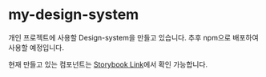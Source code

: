 # my-design-system
개인 프로젝트에 사용할 Design-system을 만들고 있습니다.
추후 npm으로 배포하여 사용할 예정입니다.

현재 만들고 있는 컴포넌트는 [Storybook Link](https://steadystudy.github.io/my-design-system/?path=/docs/components-carousel--docs)에서 확인 가능합니다.
